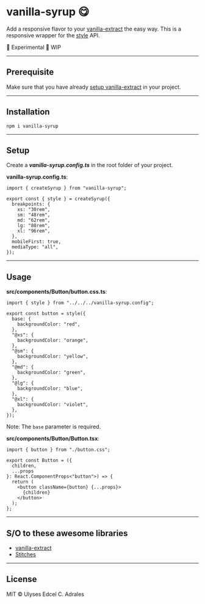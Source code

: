 # vanilla-syrup 😋

Add a responsive flavor to your [vanilla-extract](https://vanilla-extract.style/) the easy way. This is a responsive wrapper for the [style](https://vanilla-extract.style/documentation/api/style/) API.

🧪 Experimental
🚧 WIP

---

## Prerequisite

Make sure that you have already [setup vanilla-extract](https://vanilla-extract.style/documentation/getting-started) in your project.

---

## Installation

```
npm i vanilla-syrup
```

---

## Setup

Create a **_vanilla-syrup.config.ts_** in the root folder of your project.

**vanilla-syrup.config.ts**:

```
import { createSyrup } from "vanilla-syrup";

export const { style } = createSyrup({
  breakpoints: {
    xs: "30rem",
    sm: "48rem",
    md: "62rem",
    lg: "80rem",
    xl: "96rem",
  },
  mobileFirst: true,
  mediaType: "all",
});

```

---

## Usage

**src/components/Button/button.css.ts**:

```
import { style } from "../../../vanilla-syrup.config";

export const button = style({
  base: {
    backgroundColor: "red",
  },
  "@xs": {
    backgroundColor: "orange",
  },
  "@sm": {
    backgroundColor: "yellow",
  },
  "@md": {
    backgroundColor: "green",
  },
  "@lg": {
    backgroundColor: "blue",
  },
  "@xl": {
    backgroundColor: "violet",
  },
});
```

Note: The `base` parameter is required.

**src/components/Button/Button.tsx**:

```
import { button } from "./button.css";

export const Button = ({
  children,
  ...props
}: React.ComponentProps<"button">) => {
  return (
    <button className={button} {...props}>
      {children}
    </button>
  );
};

```

---

## S/O to these awesome libraries

- [vanilla-extract](https://vanilla-extract.style/)
- [Stitches](https://stitches.dev/)

---

## License

MIT © Ulyses Edcel C. Adrales
